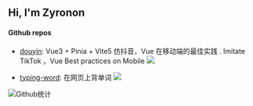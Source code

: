 
## Hi,  I'm Zyronon

#### Github repos 

- [douyin](https://github.com/zyronon/douyin.git): Vue3 + Pinia + Vite5 仿抖音，Vue 在移动端的最佳实践 . Imitate TikTok ，Vue Best practices on Mobile [![](https://img.shields.io/github/stars/zyronon/douyin)](https://github.com/zyronon/douyin.git)
 
- [typing-word](https://github.com/zyronon/typing-word): 在网页上背单词 [![](https://img.shields.io/github/stars/zyronon/typing-word)](https://github.com/zyronon/typing-word)
 
![Github统计](https://github-readme-stats.vercel.app/api?username=Zyronon&bg_color=30,e96443,904e95&title_color=fff&text_color=fff)

